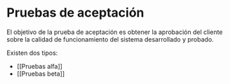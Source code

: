 # Pruebas de aceptación
El objetivo de la prueba de aceptación es obtener la aprobación del cliente sobre la calidad de funcionamiento del sistema desarrollado y probado.

Existen dos tipos:
- [[Pruebas alfa]]
- [[Pruebas beta]]